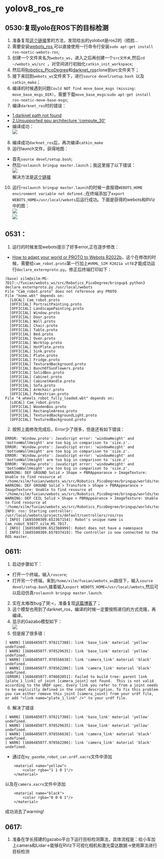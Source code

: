 # yolov8_ros_re  
## 0530:复现yolo在ROS下的目标检测  
1. 准备复现[这个链接](https://www.youtube.com/watch?v=XqibXP4lwgA)里的方法，发现给出的yolobot是ros2的（捂脸...  
2. 需要安装[webots_ros](http://wiki.ros.org/webots_ros),可以直接使用一行命令行安装`sudo apt-get install ros-noetic-webots-ros`;  
3. 创建一个文件夹名为`webots_ws`，进入之后再创建一个`src文件夹`,然后`cd ~/webots_ws/src `，对空间进行初始化`catkin_init_workspace`;   
4. 然后将[Robotics_PicoDegree](https://github.com/Soft-illusion/Robotics_PicoDegree/tree/main)和[darknet_ros](https://github.com/leggedrobotics/darknet_ros)clone到src文件夹下；  
5. 接下来回到`webots_ws`文件夹下，进行`source devel/setup.bash `以及`catkin_make`；  
6. 编译的时候遇到问题`Could NOT find move_base_msgs (missing: move_base_msgs_DIR)`，需要下载`move_base_msgs`:`sudo apt-get install ros-noetic-move-base-msgs`;  
7. 编译`darknet_ros`时的错误：  
- [1.darknet path not found](https://github.com/leggedrobotics/darknet_ros/issues/12)  
- [2.Unsupported gpu architecture 'compute_30'](https://github.com/leggedrobotics/darknet_ros/issues/363)  
- 编译成功：  
![](https://github.com/XxxuLimei/yolov8_ros_re/blob/main/picture/WeChat%20Image_20230530134330.png)  
8. 编译成功`darknet_ros`后，再次编译`catkin_make`  
9. 运行launch文件，获得地图：  
- 首先`source devel/setup.bash`;  
- 然后`roslaunch bringup master.launch`；我这里报了以下错误：   
![](https://github.com/XxxuLimei/yolov8_ros_re/blob/main/picture/WeChat%20Image_20230530132821.png)  
解决方法是[这个链接](https://blog.csdn.net/qq_41925420/article/details/86061739)  
10. 运行`roslaunch bringup master.launch`的时候一直报错`WEBOTS_HOME environment variable not defined.`;在终端添加了`export WEBOTS_HOME=/usr/local/webots`后运行成功。下面是获得的webots和RViz中的图：  
![](https://github.com/XxxuLimei/yolov8_ros_re/blob/main/picture/Screenshot%20from%202023-05-30%2021-03-52.png)  
![](https://github.com/XxxuLimei/yolov8_ros_re/blob/main/picture/Screenshot%20from%202023-05-30%2021-04-23.png)  
## 0531：  
1. 运行的时候发现webots提示了好多error,正在逐步修改：  
- [How to adapt your world or PROTO to Webots R2022b](https://github.com/cyberbotics/webots/wiki/How-to-adapt-your-world-or-PROTO-to-Webots-R2022b)，这个在修改的时候，需要给`cam_robot.proto`第一行加上`#VRML_SIM R2021a utf8`才能成功运行`declare_externproto.py`。修正后终端打印如下：  
```
(base) xilm@xilm-MS-7D17:~/fuxian/webots_ws/src/Robotics_PicoDegree/bringup$ python3 declare_externproto.py /usr/local/webots
File "Cam_robot.proto" does not reference any PROTO
File "home.wbt" depends on:
  [LOCAL] Cam_robot.proto
  [OFFICIAL] PortraitPainting.proto
  [OFFICIAL] LandscapePainting.proto
  [OFFICIAL] Window.proto
  [OFFICIAL] Door.proto
  [OFFICIAL] Wall.proto
  [OFFICIAL] Chair.proto
  [OFFICIAL] Table.proto
  [OFFICIAL] Bed.proto
  [OFFICIAL] Oven.proto
  [OFFICIAL] Worktop.proto
  [OFFICIAL] HotPlate.proto
  [OFFICIAL] Sink.proto
  [OFFICIAL] Plate.proto
  [OFFICIAL] Fridge.proto
  [OFFICIAL] TexturedBackground.proto
  [OFFICIAL] BunchOfSunFlowers.proto
  [OFFICIAL] SolidBox.proto
  [OFFICIAL] Cabinet.proto
  [OFFICIAL] CabinetHandle.proto
  [OFFICIAL] Sofa.proto
  [OFFICIAL] Armchair.proto
  [OFFICIAL] Pedestrian.proto
File "4_wheels_robot_fully_loaded.wbt" depends on:
  [LOCAL] Cam_robot.proto
  [OFFICIAL] WoodenBox.proto
  [OFFICIAL] RectangleArena.proto
  [OFFICIAL] TexturedBackgroundLight.proto
  [OFFICIAL] TexturedBackground.proto
```  
2. 按照上面修改完成后，Error少了很多，但是还有如下错误：  
```
ERROR: 'Window.proto': JavaScript error: 'windowHeight' and 'bottomWallHeight' are too big in comparison to 'size.z'.
ERROR: 'Window.proto': JavaScript error: 'windowHeight' and 'bottomWallHeight' are too big in comparison to 'size.z'.
ERROR: 'Window.proto': JavaScript error: 'windowHeight' and 'bottomWallHeight' are too big in comparison to 'size.z'.
ERROR: 'Window.proto': JavaScript error: 'windowHeight' and 'bottomWallHeight' are too big in comparison to 'size.z'.
WARNING: DEF GROUND Solid > Shape > PBRAppearance > ImageTexture: Unable to find resource at '/home/xilm/fuxian/webots_ws/src/Robotics_PicoDegree/bringup/worlds/textures/parquetry.jpg'.
WARNING: DEF GROUND Solid > Transform > Shape > PBRAppearance > ImageTexture: Unable to find resource at '/home/xilm/fuxian/webots_ws/src/Robotics_PicoDegree/bringup/worlds/textures/interlaced_parquetry.jpg'.
WARNING: DEF CEIL Solid > Shape > PBRAppearance > ImageTexture: Unable to find resource at '/home/xilm/fuxian/webots_ws/src/Robotics_PicoDegree/bringup/worlds/textures/roughcast.jpg'.
INFO: ros: Starting controller: /usr/local/webots/projects/default/controllers/ros/ros
[ INFO] [1685500309.652367154]: Robot's unique name is Cam_robot_93077_xilm_MS_7D17.
[ INFO] [1685500309.652388999]: Robot does not have a namespace
[ INFO] [1685500309.657037419]: The controller is now connected to the ROS master.
```  
## 0611:  
1. 启动步骤如下：  
- 打开一个终端，输入`roscore`;  
- 打开另一个终端，来到`/home/xilm/fuxian/webots_ws`路径下，输入`source devel/setup.bash`,接着输入`export WEBOTS_HOME=/usr/local/webots`,然后可以启动仿真`roslaunch bringup master.launch`.  
2. 实在太难改bug了哭:<，准备复现[这篇博客](https://blog.csdn.net/WhiffeYF/article/details/109187804)了；  
3. 这个模型也用到了darknet_ros，编译的时候一定要按照递归的方式克隆，再编译。  
4. 显示的Gazabo模型如下：  
![](https://github.com/XxxuLimei/yolov8_ros_re/blob/main/picture/Screenshot%20from%202023-06-11%2020-08-27.png)  
5. 但是报了很多错：
```
[ WARN] [1686485077.978217388]: link 'base_link' material 'yellow' undefined.
[ WARN] [1686485077.978529635]: link 'base_link' material 'yellow' undefined.
[ WARN] [1686485077.978556638]: link 'camera_link' material 'black' undefined.
[ WARN] [1686485077.978562206]: link 'camera_link' material 'black' undefined.
[ERROR] [1686485077.978602051]: Failed to build tree: parent link [plate_1_link] of joint [camera_joint] not found.  This is not valid according to the URDF spec. Every link you refer to from a joint needs to be explicitly defined in the robot description. To fix this problem you can either remove this joint [camera_joint] from your urdf file, or add "<link name="plate_1_link" />" to your urdf file.
```  
6. 解决了错误  
```
[ WARN] [1686485077.978217388]: link 'base_link' material 'yellow' undefined.
[ WARN] [1686485077.978529635]: link 'base_link' material 'yellow' undefined.
[ WARN] [1686485077.978556638]: link 'camera_link' material 'black' undefined.
[ WARN] [1686485077.978562206]: link 'camera_link' material 'black' undefined.
```  
- 通过在`my_gazebo_robot_car.urdf.xacro`文件中添加  
```
    <material name="yellow">
        <color rgba="1 1 0 1"/>
    </material>
```  
以及在`camera.xacro`文件中添加  
```
    <material name="black">
        <color rgba="0 0 0 1"/>
    </material>
```  
成功消去了warning!  
## 0617:  
1. 准备在学长搭建的gazabo平台下运行目标检测算法，具体流程是：给小车加上camera和Lidar->能够在RViz下可视化相机和激光雷达数据->使用算法进行目标检测
